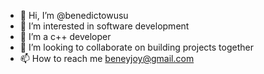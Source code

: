 - 👋 Hi, I’m @benedictowusu
- 👀 I’m interested in software development 
- 🌱 I’m a c++ developer
- 💞️ I’m looking to collaborate on building projects together
- 📫 How to reach me beneyjoy@gmail.com 

<!---
benedictowusu/benedictowusu is a ✨ special ✨ repository because its `README.md` (this file) appears on your GitHub profile.
You can click the Preview link to take a look at your changes.
--->
